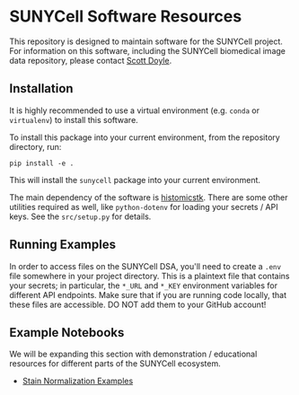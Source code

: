 # SUNYCell Software Resources

This repository is designed to maintain software for the SUNYCell project. 
For information on this software, including the SUNYCell biomedical image data repository, please contact [Scott Doyle](mailto:scottdoy@buffalo.edu).

## Installation

It is highly recommended to use a virtual environment (e.g. `conda` or `virtualenv`) to install this software.

To install this package into your current environment, from the repository directory, run:

```
pip install -e .
```

This will install the `sunycell` package into your current environment. 

The main dependency of the software is [histomicstk](https://github.com/DigitalSlideArchive/HistomicsTK).
There are some other utilities required as well, like `python-dotenv` for loading your secrets / API keys. 
See the `src/setup.py` for details.

## Running Examples

In order to access files on the SUNYCell DSA, you'll need to create a `.env` file somewhere in your project directory. 
This is a plaintext file that contains your secrets; in particular, the `*_URL` and `*_KEY` environment variables for different API endpoints.
Make sure that if you are running code locally, that these files are accessible.
DO NOT add them to your GitHub account!

## Example Notebooks

We will be expanding this section with demonstration / educational resources for different parts of the SUNYCell ecosystem.

- [Stain Normalization Examples](notebooks/stain_normalization.ipynb)

